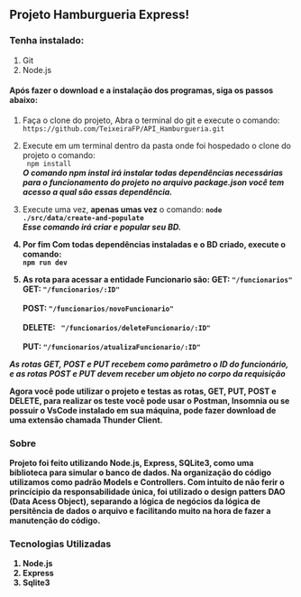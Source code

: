 
## Projeto Hamburgueria Express!  

### Tenha instalado:
1. Git
2. Node.js
   
#### Após fazer o download e a instalação dos programas, siga os passos abaixo:

1. Faça o clone do projeto, Abra o terminal do git e execute o comando: <br>
` https://github.com/TeixeiraFP/API_Hamburgueria.git `

2. Execute em um terminal dentro da pasta onde foi hospedado o clone do projeto o comando:<br>
` npm install`     
***O comando npm instal irá instalar todas dependências necessárias para o funcionamento do projeto***
***no arquivo package.json você tem acesso a qual são essas dependência.***

3. Execute uma vez, **apenas umas vez** o comando: <b>
` node ./src/data/create-and-populate ` <br>
***Esse comando irá criar e popular seu BD.***

4. Por fim  Com todas dependências instaladas e o BD criado, execute o comando: <br>
` npm run dev `

5. As rota para acessar a entidade Funcionario são:
  GET: `"/funcionarios"` <br>
  GET: `"/funcionarios/:ID"` <br><br>
  POST: `"/funcionarios/novoFuncionario"`  <br><br>
  DELETE: ` "/funcionarios/deleteFuncionario/:ID"` <br><br>
  PUT: `"/funcionarios/atualizaFuncionario/:ID"` <br>

***As rotas  **GET**, **POST** e **PUT** recebem como parâmetro o **ID** do funcionário, e as rotas **POST** e **PUT** devem receber um objeto no corpo da requisição***


Agora você pode utilizar o projeto e testas as rotas, **GET**, **PUT**, **POST** e **DELETE**, para realizar os teste você pode usar o **Postman**, **Insomnia** ou se possuir o VsCode instalado em sua máquina, pode fazer download de uma extensão chamada **Thunder Client**.

### Sobre
Projeto foi feito utilizando **Node.js**, **Express**, **SQLite3**, como uma biblioteca para simular o banco de dados. Na organização do código utilizamos como padrão **Models** e **Controllers**.
Com intuito de não ferir o princícipio da responsabilidade única, foi utilizado o design patters DAO (Data Acess Object), separando a lógica de negócios da lógica de persitência de dados o arquivo e facilitando muito na hora de fazer a manutenção do código.
   
### Tecnologias Utilizadas
   1. Node.js
   2. Express
   3. Sqlite3
   
